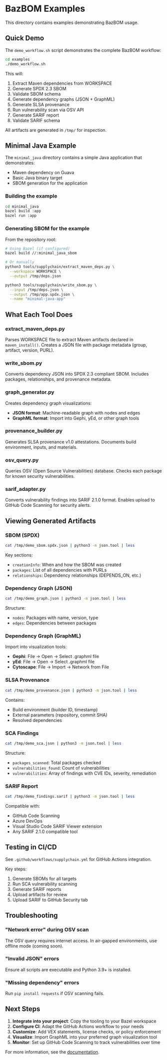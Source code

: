 # BazBOM Examples

This directory contains examples demonstrating BazBOM usage.

## Quick Demo

The `demo_workflow.sh` script demonstrates the complete BazBOM workflow:

```bash
cd examples
./demo_workflow.sh
```

This will:
1. Extract Maven dependencies from WORKSPACE
2. Generate SPDX 2.3 SBOM
3. Validate SBOM schema
4. Generate dependency graphs (JSON + GraphML)
5. Generate SLSA provenance
6. Run vulnerability scan via OSV API
7. Generate SARIF report
8. Validate SARIF schema

All artifacts are generated in `/tmp/` for inspection.

## Minimal Java Example

The `minimal_java` directory contains a simple Java application that demonstrates:
- Maven dependency on Guava
- Basic Java binary target
- SBOM generation for the application

### Building the example

```bash
cd minimal_java
bazel build :app
bazel run :app
```

### Generating SBOM for the example

From the repository root:

```bash
# Using Bazel (if configured)
bazel build //:minimal_java_sbom

# Or manually
python3 tools/supplychain/extract_maven_deps.py \
  --workspace WORKSPACE \
  --output /tmp/deps.json

python3 tools/supplychain/write_sbom.py \
  --input /tmp/deps.json \
  --output /tmp/app.spdx.json \
  --name "minimal-java-app"
```

## What Each Tool Does

### extract_maven_deps.py
Parses WORKSPACE file to extract Maven artifacts declared in `maven_install()`.
Creates a JSON file with package metadata (group, artifact, version, PURL).

### write_sbom.py
Converts dependency JSON into SPDX 2.3 compliant SBOM.
Includes packages, relationships, and provenance metadata.

### graph_generator.py
Creates dependency graph visualizations:
- **JSON format**: Machine-readable graph with nodes and edges
- **GraphML format**: Import into Gephi, yEd, or other graph tools

### provenance_builder.py
Generates SLSA provenance v1.0 attestations.
Documents build environment, inputs, and materials.

### osv_query.py
Queries OSV (Open Source Vulnerabilities) database.
Checks each package for known security vulnerabilities.

### sarif_adapter.py
Converts vulnerability findings into SARIF 2.1.0 format.
Enables upload to GitHub Code Scanning for security alerts.

## Viewing Generated Artifacts

### SBOM (SPDX)
```bash
cat /tmp/demo_sbom.spdx.json | python3 -m json.tool | less
```

Key sections:
- `creationInfo`: When and how the SBOM was created
- `packages`: List of all dependencies with PURLs
- `relationships`: Dependency relationships (DEPENDS_ON, etc.)

### Dependency Graph (JSON)
```bash
cat /tmp/demo_graph.json | python3 -m json.tool | less
```

Structure:
- `nodes`: Packages with name, version, type
- `edges`: Dependencies between packages

### Dependency Graph (GraphML)
Import into visualization tools:
- **Gephi**: File → Open → Select .graphml file
- **yEd**: File → Open → Select .graphml file
- **Cytoscape**: File → Import → Network from File

### SLSA Provenance
```bash
cat /tmp/demo_provenance.json | python3 -m json.tool | less
```

Contains:
- Build environment (builder ID, timestamp)
- External parameters (repository, commit SHA)
- Resolved dependencies

### SCA Findings
```bash
cat /tmp/demo_sca.json | python3 -m json.tool | less
```

Structure:
- `packages_scanned`: Total packages checked
- `vulnerabilities_found`: Count of vulnerabilities
- `vulnerabilities`: Array of findings with CVE IDs, severity, remediation

### SARIF Report
```bash
cat /tmp/demo_findings.sarif | python3 -m json.tool | less
```

Compatible with:
- GitHub Code Scanning
- Azure DevOps
- Visual Studio Code SARIF Viewer extension
- Any SARIF 2.1.0 compatible tool

## Testing in CI/CD

See `.github/workflows/supplychain.yml` for GitHub Actions integration.

Key steps:
1. Generate SBOMs for all targets
2. Run SCA vulnerability scanning
3. Generate SARIF reports
4. Upload artifacts for review
5. Upload SARIF to GitHub Security tab

## Troubleshooting

### "Network error" during OSV scan
The OSV query requires internet access. In air-gapped environments, use offline mode (coming soon).

### "Invalid JSON" errors
Ensure all scripts are executable and Python 3.9+ is installed.

### "Missing dependency" errors
Run `pip install requests` if OSV scanning fails.

## Next Steps

1. **Integrate into your project**: Copy the tooling to your Bazel workspace
2. **Configure CI**: Adapt the GitHub Actions workflow to your needs
3. **Customize**: Add VEX statements, license checks, or policy enforcement
4. **Visualize**: Import GraphML into your preferred graph visualization tool
5. **Monitor**: Set up GitHub Code Scanning to track vulnerabilities over time

For more information, see the [documentation](../docs/README.md).
